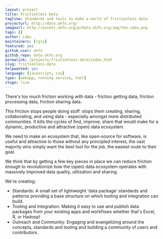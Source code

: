 ```yaml
---
layout: project
title: Frictionless Data
tagline: Standards and tools to make a world of frictionless data
projecturl: http://data.okfn.org/
imageurl: http://assets.okfn.org/p/data.okfn.org/img/the-idea.png
tags: []
author: Labs
maintainers: [rgrp]
featured: yes
github_user: okfn
github_repo: data.okfn.org
permalink: /projects/frictionless-data/index.html
slug: frictionless-data
helpwanted: yes
language: [javascript, css]
type: [webapp, running service, tool]
stage: live
---
```


There's too much friction working with data - friction getting data, friction
processing data, friction sharing data.

This friction stops people doing stuff: stops them creating, sharing,
collaborating, and using data - especially amongst more distributed
communities. It kills the cycles of find, improve, share that would make for a dynamic,
productive and attractive (open) data ecosystem.

We need to make an ecosystem that, like open-source for software, is useful and
attractive to those without any principled interest, the vast majority who
simply want the best tool for the job, the easiest route to their goal.

We think that by getting a few key pieces in place we can reduce friction
enough to revolutionize how the (open) data ecosystem operates with massively
improved data quality, utilization and sharing.

We're creating:

* Standards: A small set of lightweight 'data package' standards and patterns
  providing a base structure on which tooling and integration can build.
* Tooling and Integration: Making it easy to use and publish data packages from
  your existing apps and workflows whether that's Excel, R, or Hadoop!
* Outreach and Community: Engaging and evangelizing around the concepts,
  standards and tooling and building a community of users and contributors.

